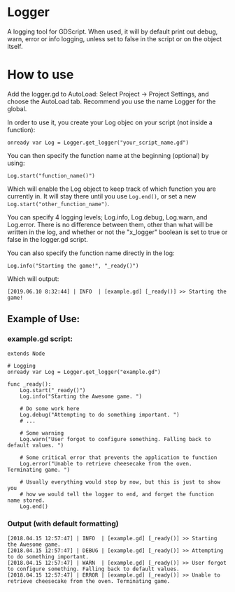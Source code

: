 # Logger

A logging tool for GDScript.
When used, it will by default print out debug, warn, error or info logging,
unless set to false in the script or on the object itself.

# How to use

Add the logger.gd to AutoLoad: Select Project -> Project Settings, and choose the AutoLoad tab.
Recommend you use the name Logger for the global.

In order to use it, you create your Log objec on your script (not inside a function):

```
onready var Log = Logger.get_logger("your_script_name.gd")
```

You can then specify the function name at the beginning (optional) by using:

```
Log.start("function_name()")
```

Which will enable the Log object to keep track of which function you are currently in. It will stay there until you use `Log.end()`, or set a new `Log.start("other_function_name")`.

You can specify 4 logging levels; Log.info, Log.debug, Log.warn, and Log.error.
There is no difference between them, other than what will be written in the log, and whether or not the "x_logger" boolean is set to true or false in the logger.gd script.

You can also specify the function name directly in the log:

```
Log.info("Starting the game!", "_ready()")
```

Which will output:

```
[2019.06.10 8:32:44] | INFO  | [example.gd] [_ready()] >> Starting the game!
```

## Example of Use:

### example.gd script:

```
extends Node

# Logging
onready var Log = Logger.get_logger("example.gd")

func _ready():
	Log.start("_ready()")
	Log.info("Starting the Awesome game. ")

	# Do some work here
	Log.debug("Attempting to do something important. ")
	# ...

	# Some warning
	Log.warn("User forgot to configure something. Falling back to default values. ")

	# Some critical error that prevents the application to function
	Log.error("Unable to retrieve cheesecake from the oven. Terminating game. ")

	# Usually everything would stop by now, but this is just to show you
	# how we would tell the logger to end, and forget the function name stored.
	Log.end()
```

### Output (with default formatting)

```
[2018.04.15 12:57:47] | INFO  | [example.gd] [_ready()] >> Starting the Awesome game.
[2018.04.15 12:57:47] | DEBUG | [example.gd] [_ready()] >> Attempting to do something important.
[2018.04.15 12:57:47] | WARN  | [example.gd] [_ready()] >> User forgot to configure something. Falling back to default values.
[2018.04.15 12:57:47] | ERROR | [example.gd] [_ready()] >> Unable to retrieve cheesecake from the oven. Terminating game.
```

